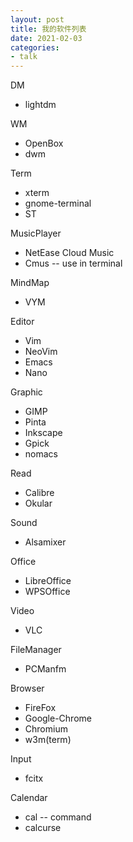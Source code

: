 ```yaml
---
layout: post
title: 我的软件列表
date: 2021-02-03
categories:
- talk
---
```


DM
* lightdm

WM
* OpenBox
* dwm

Term
* xterm
* gnome-terminal
* ST

MusicPlayer
* NetEase Cloud Music
* Cmus -- use in terminal

MindMap
* VYM

Editor
* Vim
* NeoVim
* Emacs
* Nano

Graphic
* GIMP
* Pinta
* Inkscape
* Gpick
* nomacs

Read
* Calibre
* Okular

Sound
* Alsamixer

Office
* LibreOffice
* WPSOffice

Video
* VLC

FileManager
* PCManfm

Browser
* FireFox
* Google-Chrome
* Chromium
* w3m(term)

Input
* fcitx

Calendar
* cal -- command
* calcurse



